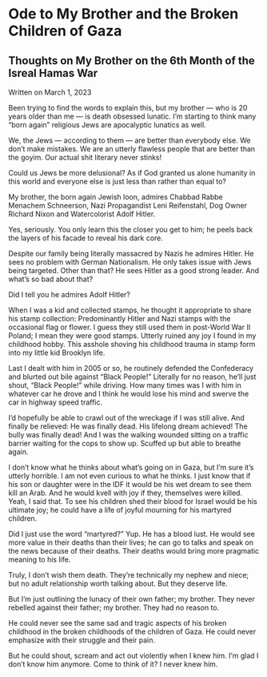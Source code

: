 # Ode to My Brother and the Broken Children of Gaza
## Thoughts on My Brother on the 6th Month of the Isreal Hamas War

Written on March 1, 2023

Been trying to find the words to explain this, but my brother — who is 20 years older than me — is death obsessed lunatic. I’m starting to think many “born again” religious Jews are apocalyptic lunatics as well.

We, the Jews — according to them — are better than everybody else. We don’t make mistakes. We are an utterly flawless people that are better than the goyim. Our actual shit literary never stinks!

Could us Jews be more delusional? As if God granted us alone humanity in this world and everyone else is just less than rather than equal to?

My brother, the born again Jewish loon, admires Chabbad Rabbe Menachem Schneerson, Nazi Propagandist Leni Reifenstahl, Dog Owner Richard Nixon and Watercolorist Adolf Hitler.

Yes, seriously. You only learn this the closer you get to him; he peels back the layers of his facade to reveal his dark core.

Despite our family being literally massacred by Nazis he admires Hitler. He sees no problem with German Nationalism. He only takes issue with Jews being targeted. Other than that? He sees Hitler as a good strong leader. And what’s so bad about that?

Did I tell you he admires Adolf Hitler?

When I was a kid and collected stamps, he thought it appropriate to share his stamp collection: Predominantly Hitler and Nazi stamps with the occasional flag or flower. I guess they still used them in post-World War II Poland; I mean they were good stamps. Utterly ruined any joy I found in my childhood hobby. This asshole shoving his childhood trauma in stamp form into my little kid Brooklyn life. 

Last I dealt with him in 2005 or so, he routinely defended the Confederacy and blurted out bile against “Black People!” Literally for no reason, he’ll just shout, “Black People!” while driving. How many times was I with him in whatever car he drove and I think he would lose his mind and swerve the car in highway speed traffic.

I’d hopefully be able to crawl out of the wreckage if I was still alive. And finally
be relieved: He was finally dead. His lifelong dream achieved! The bully was finally dead! And I was the walking wounded sitting on a traffic barrier waiting for the cops to show up. Scuffed up but able to breathe again.

I don’t know what he thinks about what’s going on in Gaza, but I’m sure it’s utterly horrible. I am not even curious to what he thinks. I just know that if his son or daughter were in the IDF it would be his wet dream to see them kill an Arab. And he would kvell with joy if they, themselves were killed. Yeah, I said that. To see his children shed their blood for Israel would be his ultimate joy; he could have a life of joyful mourning for his martyred children.

Did I just use the word “martyred?” Yup. He has a blood lust. He would see more value in their deaths than their lives; he can go to talks and speak on the news because of their deaths. Their deaths would bring more pragmatic meaning to his life.

Truly, I don’t wish them death. They’re technically my nephew and niece; but no adult relationship worth talking about. But they deserve life.

But I’m just outlining the lunacy of their own father; my brother. They never rebelled against their father; my brother. They had no reason to.

He could never see the same sad and tragic aspects of his broken childhood in the broken childhoods of the children of Gaza. He could never emphasize with their struggle and their pain.

But he could shout, scream and act out violently when I knew him. I’m glad I don’t know him anymore. Come to think of it? I never knew him.

